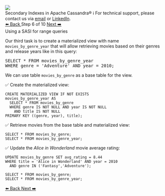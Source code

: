 <!-- TOP -->
<div class="top">
  <img src="https://datastax-academy.github.io/katapod-shared-assets/images/ds-academy-logo.svg" />
  <div class="scenario-title-section">
    <span class="scenario-title">Secondary Indexes in Apache Cassandra®</span>
    <span class="scenario-subtitle">ℹ️ For technical support, please contact us via <a href="mailto:aleksandr.volochnev@datastax.com">email</a> or <a href="https://dtsx.io/aleks">LinkedIn</a>.</span> 
  </div>
</div>

<!-- NAVIGATION -->
<div id="navigation-top" class="navigation-top">
 <a href='command:katapod.loadPage?[{"step":"step5"}]'
   class="btn btn-dark navigation-top-left">⬅️ Back
 </a>
<span class="step-count"> Step 6 of 10</span>
 <a href='command:katapod.loadPage?[{"step":"step7"}]' 
    class="btn btn-dark navigation-top-right">Next ➡️
  </a>
</div>

<!-- CONTENT -->

<div class="step-title">Using a SASI for range queries</div>

Our third task is to create a materialized view with name `movies_by_genre_year` that will allow retrieving 
movies based on their genres and release years like in this query:

<pre class="non-executable-code">
SELECT * FROM movies_by_genre_year
WHERE genre = 'Adventure' AND year = 2010;
</pre>

We can use table `movies_by_genre` as a base table for the view.

✅ Create the materialized view:
```
CREATE MATERIALIZED VIEW IF NOT EXISTS 
movies_by_genre_year AS 
  SELECT * FROM movies_by_genre
  WHERE genre IS NOT NULL AND year IS NOT NULL
    AND title IS NOT NULL
PRIMARY KEY ((genre, year), title);
```

✅ Retrieve movies from the base table and materialized view:
```
SELECT * FROM movies_by_genre;
SELECT * FROM movies_by_genre_year;
```

✅ Update the *Alice in Wonderland* movie average rating:
```
UPDATE movies_by_genre SET avg_rating = 8.44 
WHERE title = 'Alice in Wonderland' AND year = 2010
  AND genre IN ('Fantasy','Adventure');

SELECT * FROM movies_by_genre;
SELECT * FROM movies_by_genre_year;
```

<!-- NAVIGATION -->
<div id="navigation-bottom" class="navigation-bottom">
 <a href='command:katapod.loadPage?[{"step":"step5"}]'
   class="btn btn-dark navigation-bottom-left">⬅️ Back
 </a>
 <a href='command:katapod.loadPage?[{"step":"step7"}]'
    class="btn btn-dark navigation-bottom-right">Next ➡️
  </a>
</div>

